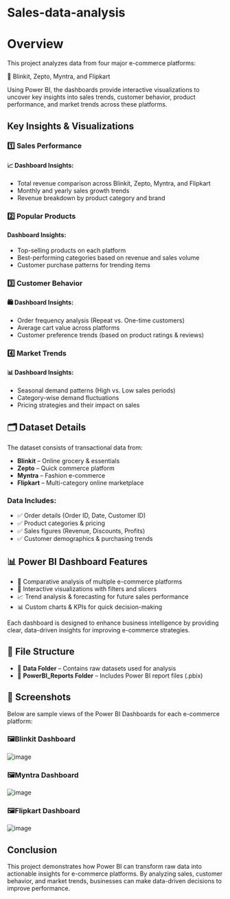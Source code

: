 # Sales-data-analysis

# Overview
This project analyzes data from four major e-commerce platforms:

🛒 Blinkit, Zepto, Myntra, and Flipkart

Using Power BI, the dashboards provide interactive visualizations to uncover key insights into sales trends, customer behavior, product performance, and market trends across these platforms.

## Key Insights & Visualizations

### 1️⃣ Sales Performance

#### 📈 Dashboard Insights:
- Total revenue comparison across Blinkit, Zepto, Myntra, and Flipkart
- Monthly and yearly sales growth trends
- Revenue breakdown by product category and brand

### 2️⃣ Popular Products

#### Dashboard Insights:
- Top-selling products on each platform
- Best-performing categories based on revenue and sales volume
- Customer purchase patterns for trending items

### 3️⃣ Customer Behavior

#### 🛍️ Dashboard Insights:
- Order frequency analysis (Repeat vs. One-time customers)
- Average cart value across platforms
- Customer preference trends (based on product ratings & reviews)

### 4️⃣ Market Trends

#### 📊 Dashboard Insights:
- Seasonal demand patterns (High vs. Low sales periods)
- Category-wise demand fluctuations
- Pricing strategies and their impact on sales

## 🗂️ Dataset Details
The dataset consists of transactional data from:

- **Blinkit** – Online grocery & essentials
- **Zepto** – Quick commerce platform
- **Myntra** – Fashion e-commerce
- **Flipkart** – Multi-category online marketplace

### Data Includes:
- ✅ Order details (Order ID, Date, Customer ID)
- ✅ Product categories & pricing
- ✅ Sales figures (Revenue, Discounts, Profits)
- ✅ Customer demographics & purchasing trends

## 📊 Power BI Dashboard Features
- 🎯 Comparative analysis of multiple e-commerce platforms
- 📌 Interactive visualizations with filters and slicers
- 📈 Trend analysis & forecasting for future sales performance
- 📊 Custom charts & KPIs for quick decision-making

Each dashboard is designed to enhance business intelligence by providing clear, data-driven insights for improving e-commerce strategies.

## 📁 File Structure
- 📂 **Data Folder** – Contains raw datasets used for analysis
- 📂 **PowerBI_Reports Folder** – Includes Power BI report files (.pbix)

## 📌 Screenshots
Below are sample views of the Power BI Dashboards for each e-commerce platform:

### 🖼Blinkit Dashboard

![image](https://github.com/user-attachments/assets/41f77451-5e39-4626-b428-55dbdc8565f1)



### 🖼Myntra Dashboard

![image](https://github.com/user-attachments/assets/9981eaa4-fdcb-482e-a2bd-45fc38660546)

### 🖼Flipkart Dashboard

![image](https://github.com/user-attachments/assets/fb94654a-4783-4a41-86ae-0837d1ba4e25)

## Conclusion

This project demonstrates how Power BI can transform raw data into actionable insights for e-commerce platforms. By analyzing sales, customer behavior, and market trends, businesses can make data-driven decisions to improve performance.
